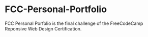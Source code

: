 # FCC-Personal-Portfolio
FCC Personal Porfolio is the final challenge of the
FreeCodeCamp Reponsive Web Design Certification. 
